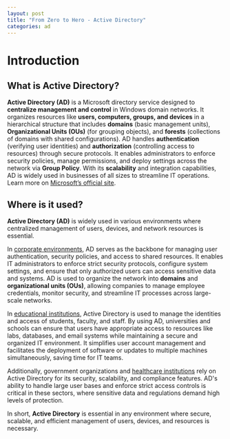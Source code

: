 ```yaml
---
layout: post  
title: "From Zero to Hero - Active Directory"  
categories: ad 
---
```


# Introduction

## What is Active Directory?

**Active Directory (AD)** is a Microsoft directory service designed to **centralize management and control** in Windows domain networks. It organizes resources like **users, computers, groups, and devices** in a hierarchical structure that includes **domains** (basic management units), **Organizational Units (OUs)** (for grouping objects), and **forests** (collections of domains with shared configurations). AD handles **authentication** (verifying user identities) and **authorization** (controlling access to resources) through secure protocols. It enables administrators to enforce security policies, manage permissions, and deploy settings across the network via **Group Policy**. With its **scalability** and integration capabilities, AD is widely used in businesses of all sizes to streamline IT operations. Learn more on [Microsoft’s official site](https://activedirectorypro.com/what-is-active-directory/#:~:text=Active%20Directory%20%28AD%29%20is%20a%20Microsoft%20service%20that,access%20to%20data%20and%20enforce%20company%20security%20policies.).

## Where is it used?

**Active Directory (AD)** is widely used in various environments where centralized management of users, devices, and network resources is essential.

In [corporate environments](https://learn.microsoft.com/en-us/windows-server/identity/ad-ds/get-started/virtual-dc/active-directory-domain-services-overview), AD serves as the backbone for managing user authentication, security policies, and access to shared resources. It enables IT administrators to enforce strict security protocols, configure system settings, and ensure that only authorized users can access sensitive data and systems. AD is used to organize the network into **domains** and **organizational units (OUs)**, allowing companies to manage employee credentials, monitor security, and streamline IT processes across large-scale networks.

In [educational institutions](https://www.onlc.com/blog/what-is-active-directory-who-uses-it-why-you-should-learn-it-onlc/), Active Directory is used to manage the identities and access of students, faculty, and staff. By using AD, universities and schools can ensure that users have appropriate access to resources like labs, databases, and email systems while maintaining a secure and organized IT environment. It simplifies user account management and facilitates the deployment of software or updates to multiple machines simultaneously, saving time for IT teams.

Additionally, government organizations and [healthcare institutions](https://www.manageengine.com/products/ad-manager/sem/windows-active-directory-management-tool.html?camid=470414399&adgid=1310618973044574&kwd=active%20directory%20management&matchtype=p&adid=&network=o&adposition=&loc=37834&placement=&target=&searchquery=the-importance-of-active-directory-in-healthcare&msclkid=c80a14d1e117115d5da673ee95aaa7b6) rely on Active Directory for its security, scalability, and compliance features. AD's ability to handle large user bases and enforce strict access controls is critical in these sectors, where sensitive data and regulations demand high levels of protection.

In short, **Active Directory** is essential in any environment where secure, scalable, and efficient management of users, devices, and resources is necessary.
